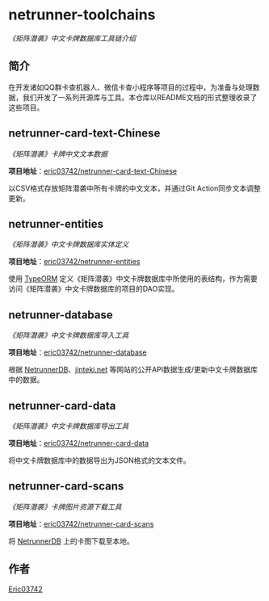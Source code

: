 # netrunner-toolchains

*《矩阵潜袭》中文卡牌数据库工具链介绍*

## 简介

在开发诸如QQ群卡查机器人、微信卡查小程序等项目的过程中，为准备与处理数据，我们开发了一系列开源库与工具。本仓库以README文档的形式整理收录了这些项目。

## netrunner-card-text-Chinese

*《矩阵潜袭》卡牌中文文本数据*

**项目地址**：[eric03742/netrunner-card-text-Chinese](https://github.com/eric03742/netrunner-card-text-Chinese)

以CSV格式存放矩阵潜袭中所有卡牌的中文文本，并通过Git Action同步文本调整更新。

## netrunner-entities

*《矩阵潜袭》中文卡牌数据库实体定义*

**项目地址**：[eric03742/netrunner-entities](https://github.com/eric03742/netrunner-entities)

使用 [TypeORM](https://typeorm.io/) 定义《矩阵潜袭》中文卡牌数据库中所使用的表结构，作为需要访问《矩阵潜袭》中文卡牌数据库的项目的DAO实现。

## netrunner-database

*《矩阵潜袭》中文卡牌数据库导入工具*

**项目地址**：[eric03742/netrunner-database](https://github.com/eric03742/netrunner-database)

根据 [NetrunnerDB](https://netrunnerdb.com/)、[jinteki.net](https://www.jinteki.net/) 等网站的公开API数据生成/更新中文卡牌数据库中的数据。

## netrunner-card-data

*《矩阵潜袭》中文卡牌数据库导出工具*

**项目地址**：[eric03742/netrunner-card-data](https://github.com/eric03742/netrunner-card-data)

将中文卡牌数据库中的数据导出为JSON格式的文本文件。

## netrunner-card-scans

*《矩阵潜袭》卡牌图片资源下载工具*

**项目地址**：[eric03742/netrunner-card-scans](https://github.com/eric03742/netrunner-card-scans)

将 [NetrunnerDB](https://netrunnerdb.com/) 上的卡图下载至本地。

## 作者

[Eric03742](https://github.com/eric03742)
